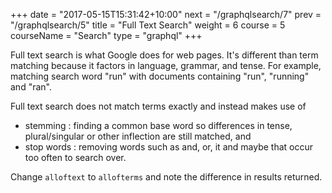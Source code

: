 +++
date = "2017-05-15T15:31:42+10:00"
next = "/graphqlsearch/7"
prev = "/graphqlsearch/5"
title = "Full Text Search"
weight = 6
course = 5
courseName = "Search"
type = "graphql"
+++

Full text search is what Google does for web pages. It's different than term
matching because it factors in language, grammar, and tense. For example,
matching search word "run" with documents containing "run", "running" and "ran".

Full text search does not match terms exactly and instead makes use of

- stemming : finding a common base word so differences in tense, plural/singular
  or other inflection are still matched, and
- stop words : removing words such as and, or, it and maybe that occur too often
  to search over.

Change `alloftext` to `allofterms` and note the difference in results returned.
